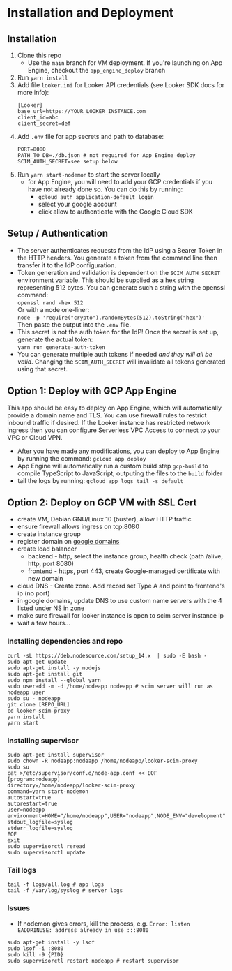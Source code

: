 # Installation and Deployment

## Installation

1. Clone this repo
   - Use the `main` branch for VM deployment. If you're launching on App Engine, checkout the `app_engine_deploy` branch
1. Run `yarn install`
1. Add file `looker.ini` for Looker API credentials (see Looker SDK docs for more info):
   ```
   [Looker]
   base_url=https://YOUR_LOOKER_INSTANCE.com
   client_id=abc
   client_secret=def
   ```
1. Add `.env` file for app secrets and path to database:
   ```
   PORT=8080
   PATH_TO_DB=./db.json # not required for App Engine deploy
   SCIM_AUTH_SECRET=see setup below
   ```
1. Run `yarn start-nodemon` to start the server locally
   - for App Engine, you will need to add your GCP credentials if you have not already done so. You can do this by running:
     - `gcloud auth application-default login`
     - select your google account
     - click allow to authenticate with the Google Cloud SDK

## Setup / Authentication

- The server authenticates requests from the IdP using a Bearer Token in the HTTP headers. You generate a token from the command line then transfer it to the IdP configuration.
- Token generation and validation is dependent on the `SCIM_AUTH_SECRET` environment variable. This should be supplied as a hex string representing 512 bytes. You can generate such a string with the openssl command:\
  `openssl rand -hex 512`\
  Or with a node one-liner:\
  `node -p 'require("crypto").randomBytes(512).toString("hex")' `\
  Then paste the output into the `.env` file.
- This secret is not the auth token for the IdP! Once the secret is set up, generate the actual token:\
  `yarn run generate-auth-token`
- You can generate multiple auth tokens if needed _and they will all be valid_. Changing the `SCIM_AUTH_SECRET` will invalidate all tokens generated using that secret.

## Option 1: Deploy with GCP App Engine

This app should be easy to deploy on App Engine, which will automatically provide a domain name and TLS. You can use firewall rules to restrict inbound traffic if desired. If the Looker instance has restricted network ingress then you can configure Serverless VPC Access to connect to your VPC or Cloud VPN.

- After you have made any modifications, you can deploy to App Engine by running the command: `gcloud app deploy`
- App Engine will automatically run a custom build step `gcp-build` to compile TypeScript to JavaScript, outputing the files to the `build` folder
- tail the logs by running: `gcloud app logs tail -s default`

## Option 2: Deploy on GCP VM with SSL Cert

- create VM, Debian GNU/Linux 10 (buster), allow HTTP traffic
- ensure firewall allows ingress on tcp:8080
- create instance group
- register domain on [google domains](https://domains.google.com/registrar/)
- create load balancer
  - backend - http, select the instance group, health check (path /alive, http, port 8080)
  - frontend - https, port 443, create Google-managed certificate with new domain
- cloud DNS - Create zone. Add record set Type A and point to frontend's ip (no port)
- in google domains, update DNS to use custom name servers with the 4 listed under NS in zone
- make sure firewall for looker instance is open to scim server instance ip
- wait a few hours...

### Installing dependencies and repo

```
curl -sL https://deb.nodesource.com/setup_14.x  | sudo -E bash -
sudo apt-get update
sudo apt-get install -y nodejs
sudo apt-get install git
sudo npm install --global yarn
sudo useradd -m -d /home/nodeapp nodeapp # scim server will run as nodeapp user
sudo su - nodeapp
git clone [REPO_URL]
cd looker-scim-proxy
yarn install
yarn start
```

### Installing supervisor

```
sudo apt-get install supervisor
sudo chown -R nodeapp:nodeapp /home/nodeapp/looker-scim-proxy
sudo su
cat >/etc/supervisor/conf.d/node-app.conf << EOF
[program:nodeapp]
directory=/home/nodeapp/looker-scim-proxy
command=yarn start-nodemon
autostart=true
autorestart=true
user=nodeapp
environment=HOME="/home/nodeapp",USER="nodeapp",NODE_ENV="development"
stdout_logfile=syslog
stderr_logfile=syslog
EOF
exit
sudo supervisorctl reread
sudo supervisorctl update
```

### Tail logs

```
tail -f logs/all.log # app logs
tail -f /var/log/syslog # server logs
```

### Issues

- If nodemon gives errors, kill the process, e.g. `Error: listen EADDRINUSE: address already in use :::8080`

```
sudo apt-get install -y lsof
sudo lsof -i :8080
sudo kill -9 {PID}
sudo supervisorctl restart nodeapp # restart supervisor
```
